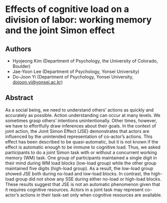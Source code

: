 # Effects of cognitive load on a division of labor: working memory and the joint Simon effect

## Authors

* Hyojeong Kim (Department of Psychology, the University of Colorado, Boulder) 
* Jae-Yoon Lee (Department of Psychology, Yonsei University)
* Do-Joon Yi (Department of Psychology, Yonsei University, dojoon.yi@yonsei.ac.kr)

## Abstract

As a social being, we need to understand others’ actions as quickly and accurately as possible. Action understanding can occur at many levels. We sometimes grasp others’ intentions unintentionally. Other times, however, we have to effortfully draw inferences about their goals. In the context of joint action, the Joint Simon Effect (JSE) demonstrates that actors are influenced by the unintended representation of co-actor’s actions. This effect has been described to be quasi-automatic, but it is not known if the effect is automatic enough to be immune to cognitive load. Thus, we asked participants to do a joint Simon task with or without a concurrent working memory (WM) task. One group of participants maintained a single digit in their mind during WM load blocks (low-load group) while the other group maintained five digits (high-load group). As a result, the low-load group showed JSE both during no-load and low-load blocks. In contrast, the high-load group did not show any SSE during either no-load or high-load blocks. These results suggest that JSE is not an automatic phenomenon given that it requires cognitive resources. Actors in a joint task may represent co-actor’s actions in their task-set only when cognitive resources are available.
